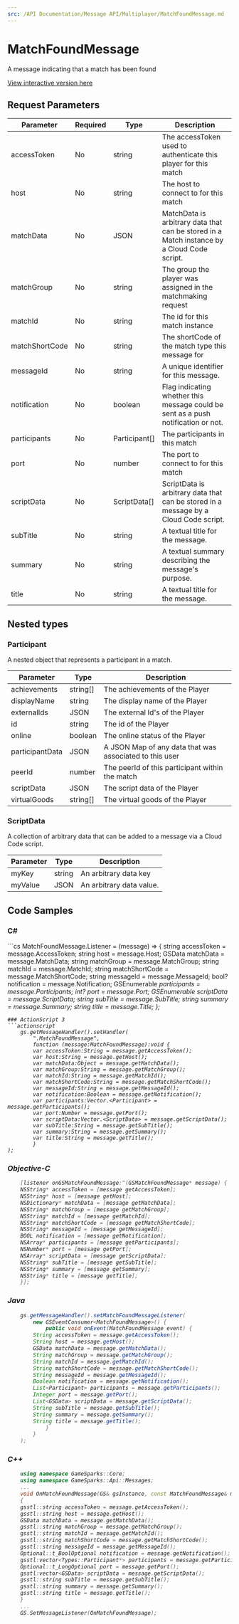 ```yaml
---
src: /API Documentation/Message API/Multiplayer/MatchFoundMessage.md
---
```


# MatchFoundMessage


A message indicating that a match has been found


<a href="https://api.gamesparks.net/#matchfoundmessage" target="_gsapi">View interactive version here</a>

## Request Parameters

Parameter | Required | Type | Description
--------- | -------- | ---- | -----------
accessToken | No | string | The accessToken used to authenticate this player for this match
host | No | string | The host to connect to for this match
matchData | No | JSON | MatchData is arbitrary data that can be stored in a Match instance by a Cloud Code script.
matchGroup | No | string | The group the player was assigned in the matchmaking request
matchId | No | string | The id for this match instance
matchShortCode | No | string | The shortCode of the match type this message for
messageId | No | string | A unique identifier for this message.
notification | No | boolean | Flag indicating whether this message could be sent as a push notification or not.
participants | No | Participant[] | The participants in this match
port | No | number | The port to connect to for this match
scriptData | No | ScriptData[] | ScriptData is arbitrary data that can be stored in a message by a Cloud Code script.
subTitle | No | string | A textual title for the message.
summary | No | string | A textual summary describing the message's purpose.
title | No | string | A textual title for the message.

## Nested types

### Participant

A nested object that represents a participant in a match.

Parameter | Type | Description
--------- | ---- | -----------
achievements | string[] | The achievements of the Player
displayName | string | The display name of the Player
externalIds | JSON | The external Id's of the Player
id | string | The id of the Player
online | boolean | The online status of the Player
participantData | JSON | A JSON Map of any data that was associated to this user
peerId | number | The peerId of this participant within the match
scriptData | JSON | The script data of the Player
virtualGoods | string[] | The virtual goods of the Player

### ScriptData

A collection of arbitrary data that can be added to a message via a Cloud Code script.

Parameter | Type | Description
--------- | ---- | -----------
myKey | string | An arbitrary data key
myValue | JSON | An arbitrary data value.


## Code Samples

<h3>C#</h3>
```cs
	MatchFoundMessage.Listener = (message) => {
	string accessToken = message.AccessToken; 
	string host = message.Host; 
	GSData matchData = message.MatchData; 
	string matchGroup = message.MatchGroup; 
	string matchId = message.MatchId; 
	string matchShortCode = message.MatchShortCode; 
	string messageId = message.MessageId; 
	bool? notification = message.Notification; 
	GSEnumerable<var> participants = message.Participants; 
	int? port = message.Port; 
	GSEnumerable<GSData> scriptData = message.ScriptData; 
	string subTitle = message.SubTitle; 
	string summary = message.Summary; 
	string title = message.Title; 
	};

```
### ActionScript 3
```actionscript
	gs.getMessageHandler().setHandler(
		".MatchFoundMessage",
		function (message:MatchFoundMessage):void {
		var accessToken:String = message.getAccessToken(); 
		var host:String = message.getHost(); 
		var matchData:Object = message.getMatchData(); 
		var matchGroup:String = message.getMatchGroup(); 
		var matchId:String = message.getMatchId(); 
		var matchShortCode:String = message.getMatchShortCode(); 
		var messageId:String = message.getMessageId(); 
		var notification:Boolean = message.getNotification(); 
		var participants:Vector.<Participant> = message.getParticipants(); 
		var port:Number = message.getPort(); 
		var scriptData:Vector.<ScriptData> = message.getScriptData(); 
		var subTitle:String = message.getSubTitle(); 
		var summary:String = message.getSummary(); 
		var title:String = message.getTitle(); 
		}
);

```
### Objective-C
```objectivec
	[listener onGSMatchFoundMessage:^(GSMatchFoundMessage* message) {
	NSString* accessToken = [message getAccessToken]; 
	NSString* host = [message getHost]; 
	NSDictionary* matchData = [message getMatchData]; 
	NSString* matchGroup = [message getMatchGroup]; 
	NSString* matchId = [message getMatchId]; 
	NSString* matchShortCode = [message getMatchShortCode]; 
	NSString* messageId = [message getMessageId]; 
	BOOL notification = [message getNotification]; 
	NSArray* participants = [message getParticipants]; 
	NSNumber* port = [message getPort]; 
	NSArray* scriptData = [message getScriptData]; 
	NSString* subTitle = [message getSubTitle]; 
	NSString* summary = [message getSummary]; 
	NSString* title = [message getTitle]; 
	}];

```
### Java
```java
	gs.getMessageHandler().setMatchFoundMessageListener(
		new GSEventConsumer<MatchFoundMessage>() {
			public void onEvent(MatchFoundMessage event) {
		String accessToken = message.getAccessToken(); 
		String host = message.getHost(); 
		GSData matchData = message.getMatchData(); 
		String matchGroup = message.getMatchGroup(); 
		String matchId = message.getMatchId(); 
		String matchShortCode = message.getMatchShortCode(); 
		String messageId = message.getMessageId(); 
		Boolean notification = message.getNotification(); 
		List<Participant> participants = message.getParticipants(); 
		Integer port = message.getPort(); 
		List<GSData> scriptData = message.getScriptData(); 
		String subTitle = message.getSubTitle(); 
		String summary = message.getSummary(); 
		String title = message.getTitle(); 
			}
		}
	);
```
### C++
```cpp
	using namespace GameSparks::Core;
	using namespace GameSparks::Api::Messages;
	...
	void OnMatchFoundMessage(GS& gsInstance, const MatchFoundMessage& message)
	{
	gsstl::string accessToken = message.getAccessToken(); 
	gsstl::string host = message.getHost(); 
	GSData matchData = message.getMatchData(); 
	gsstl::string matchGroup = message.getMatchGroup(); 
	gsstl::string matchId = message.getMatchId(); 
	gsstl::string matchShortCode = message.getMatchShortCode(); 
	gsstl::string messageId = message.getMessageId(); 
	Optional::t_BoolOptional notification = message.getNotification(); 
	gsstl:vector<Types::Participant*> participants = message.getParticipants(); 
	Optional::t_LongOptional port = message.getPort(); 
	gsstl:vector<GSData> scriptData = message.getScriptData(); 
	gsstl::string subTitle = message.getSubTitle(); 
	gsstl::string summary = message.getSummary(); 
	gsstl::string title = message.getTitle(); 
	}
	...
	GS.SetMessageListener(OnMatchFoundMessage);
```


